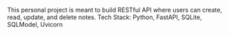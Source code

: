 This personal project is meant to build RESTful API where users can create, read, update, and delete notes.
Tech Stack: Python, FastAPI, SQLite, SQLModel, Uvicorn